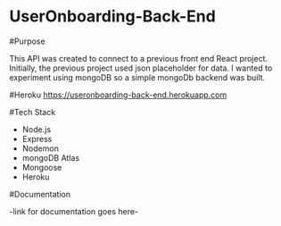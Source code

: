 # UserOnboarding-Back-End

#Purpose

This API was created to connect to a previous front end React project. Initially, the previous project used json placeholder for data. I wanted to experiment using mongoDB so a simple mongoDb backend was built.

#Heroku
https://useronboarding-back-end.herokuapp.com

#Tech Stack 
- Node.js
- Express
- Nodemon
- mongoDB Atlas
- Mongoose
- Heroku

#Documentation

-link for documentation goes here-
